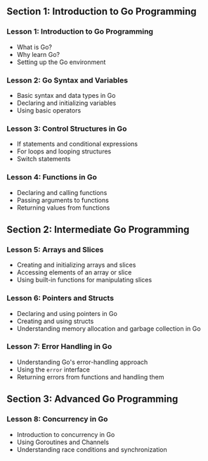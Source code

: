 ## Section 1: Introduction to Go Programming

### Lesson 1: Introduction to Go Programming

-   What is Go?
-   Why learn Go?
-   Setting up the Go environment

### Lesson 2: Go Syntax and Variables

-   Basic syntax and data types in Go
-   Declaring and initializing variables
-   Using basic operators

### Lesson 3: Control Structures in Go

-   If statements and conditional expressions
-   For loops and looping structures
-   Switch statements

### Lesson 4: Functions in Go

-   Declaring and calling functions
-   Passing arguments to functions
-   Returning values from functions

## Section 2: Intermediate Go Programming

### Lesson 5: Arrays and Slices

-   Creating and initializing arrays and slices
-   Accessing elements of an array or slice
-   Using built-in functions for manipulating slices

### Lesson 6: Pointers and Structs

-   Declaring and using pointers in Go
-   Creating and using structs
-   Understanding memory allocation and garbage collection in Go

### Lesson 7: Error Handling in Go

-   Understanding Go's error-handling approach
-   Using the `error` interface
-   Returning errors from functions and handling them

## Section 3: Advanced Go Programming

### Lesson 8: Concurrency in Go

-   Introduction to concurrency in Go
-   Using Goroutines and Channels
-   Understanding race conditions and synchronization